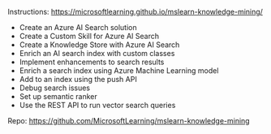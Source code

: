 Instructions: https://microsoftlearning.github.io/mslearn-knowledge-mining/

- Create an Azure AI Search solution
- Create a Custom Skill for Azure AI Search
- Create a Knowledge Store with Azure AI Search
- Enrich an AI search index with custom classes
- Implement enhancements to search results
- Enrich a search index using Azure Machine Learning model
- Add to an index using the push API
- Debug search issues
- Set up semantic ranker
- Use the REST API to run vector search queries

Repo: https://github.com/MicrosoftLearning/mslearn-knowledge-mining
